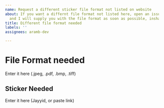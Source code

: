 ```yaml
---
name: Request a different sticker file format not listed on website
about: If you want a differnt file format not listed here, open an issue on GitHub,
  and I will supply you with the file format as soon as possible, inshaaAllah.
title: Different file format needed
labels: ''
assignees: aramb-dev

---
```


# File Format needed
Enter it here (.jpeg, .pdf, .bmp, .tiff)

## Sticker Needed
Enter it here (Jayyid, or paste link)
